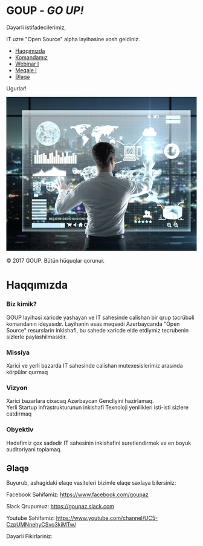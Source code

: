 # GOUP - _GO UP!_

Dəyərli istifadecilerimiz,

IT uzre "Open Source" alpha layihəsine xosh geldiniz. 

- [Haqqımızda](#haqqımızda)
- [Komandamız](/Komanda/README.md)
- [Webinar I](/Webinar/Readme.md#bulud)
- [Meqale I](/Webinar/Readme.md#bulud)
- [Əlaqə](#Əlaqə)
<!-- [Meqale I](/Webinar/Readme.md#bulud)
 [Kitab I](/Webinar/Readme.md#bulud)
-- [Prezentasiya I](/Webinar/Readme.md#bulud)
-- [Video Dersler I](/Webinar/Readme.md#bulud)
https://github.com/vermuz/AlgoWiki
https://github.com/jwasham/coding-interview-university
-->


Ugurlar! <br /> 

![alt text](img.jpg)

© 2017 GOUP. Bütün hüquqlar qorunur.

# Haqqımızda

### Biz kimik?

GOUP layihəsi xaricde yashayan ve IT sahesinde calishan bir qrup  təcrübəli komandanın ideyasıdır. Layihənin əsas məqsədi Azerbaycanda "Open Source" resurslarin inkishafi, bu sahede xaricde elde etdiymiz tecrubenin  sizlerle paylashilmasidir.  

### Missiya
Xarici ve yerli bazarda IT sahesinde calishan mutexesislerimiz arasında körpülər qurmaq

### Vizyon
Xarici bazarlara cixacaq  Azərbaycan Gencliyini hazirlamaq. <br /> 
Yerli Startup infrastrukturunun inkishafi
Texnoloji yenilikleri isti-isti sizlere catdirmaq

### Obyektiv
Hədəfimiz çox sadədir IT sahesinin inkishafini suretlendirmek ve en boyuk auditoriyani toplamaq.


## Əlaqə

Buyurub, ashagidaki elaqe vasiteleri bizimle elaqe saxlaya bilersiniz:


Facebook Səhifəmiz:
https://www.facebook.com/goupaz

Slack Qrupumuz:
https://goupaz.slack.com

Youtube Səhifəmiz:
https://www.youtube.com/channel/UC5-CzpUMNnehyCSvo3kiMTw/

Dəyərli Fikirləriniz:
